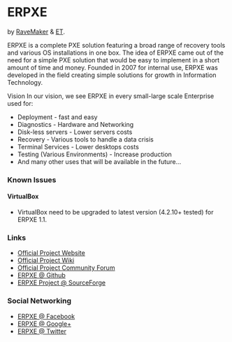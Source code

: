 ERPXE
=====
by [RaveMaker][RaveMaker] & [ET][ET].

ERPXE is a complete PXE solution featuring a broad range of recovery tools and various OS installations in one box.
The idea of ERPXE came out of the need for a simple PXE solution that would be easy to implement in a short amount of time and money.
Founded in 2007 for internal use, ERPXE was developed in the field creating simple solutions for growth in Information Technology.

Vision
In our vision, we see ERPXE in every small-large scale Enterprise used for:

* Deployment - fast and easy
* Diagnostics - Hardware and Networking
* Disk-less servers - Lower servers costs
* Recovery - Various tools to handle a data crisis
* Terminal Services - Lower desktops costs
* Testing (Various Environments) - Increase production
* And many other uses that will be available in the future...

### Known Issues

#### VirtualBox
* VirtualBox need to be upgraded to latest version (4.2.10+ tested) for ERPXE 1.1.

### Links

* [Official Project Website][ERPXE.COM]
* [Official Project Wiki][ERPXE.ORG]
* [Official Project Community Forum][ERPXE.NET]
* [ERPXE @ Github][GITHUB]
* [ERPXE Project @ SourceForge][SF]

### Social Networking
* [ERPXE @ Facebook][FACEBOOK]
* [ERPXE @ Google+][GOOGLEPLUS]
* [ERPXE @ Twitter][TWITTER]

[RaveMaker]: http://ravemaker.net
[ET]: http://etcs.me
[ERPXE.COM]: http://erpxe.com/
[ERPXE.ORG]: http://erpxe.org/
[ERPXE.NET]: http://erpxe.net/
[GITHUB]: https://github.com/ERPXE
[SF]: https://sourceforge.net/projects/erpxe/
[FACEBOOK]: http://www.facebook.com/erpxe
[GOOGLEPLUS]: https://plus.google.com/110564784966828303213/about
[TWITTER]: https://twitter.com/ERPXE
